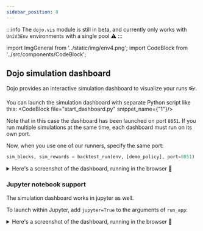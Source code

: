 ```yaml
---
sidebar_position: 8
---
```


:::info
The `dojo.vis` module is still in beta, and currently only works with `UniV3Env` environments with a single pool ⚠️
:::

import ImgGeneral from '../static/img/env4.png';
import CodeBlock from '../src/components/CodeBlock';

## Dojo simulation dashboard



Dojo provides an interactive simulation dashboard to visualize your runs 👓.

You can launch the simulation dashboard with separate Python script like this:
<CodeBlock file="start_dashboard.py" snippet_name={"1"}/>

Note that in this case the dashboard has been launched on port `8051`. If you run multiple simulations at the same time, each dashboard must run on its own port.


Now, when you use one of our runners, specify the same port:
```python
sim_blocks, sim_rewards = backtest_run(env, [demo_policy], port=8051)
```


<details><summary>Here's a screenshot of the dashboard, running in the browser 📸</summary>


![](/img/simulation_full.png)

</details>


### Jupyter notebook support

The simulation dashboard works in jupyter as well.  

To launch within Jupyter, add `jupyter=True` to the arguments of `run_app`:


<details><summary>Here's a screenshot of the dashboard, running in the browser 📸</summary>


![](/img/jupyter_dashboard.png)

</details>

